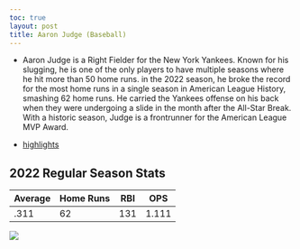```yaml
---
toc: true
layout: post
title: Aaron Judge (Baseball)
---
```


- Aaron Judge is a Right Fielder for the New York Yankees. Known for his slugging, he is one of the only players to have multiple seasons where he hit more than 50 home runs. in the 2022 season, he broke the record for the most home runs in a single season in American League History, smashing 62 home runs. He carried the Yankees offense on his back when they were undergoing a slide in the month after the All-Star Break. With a historic season, Judge is a frontrunner for the American League MVP Award. 

- [highlights](https://youtu.be/jblL-wh4YmY?t=15)

## 2022 Regular Season Stats ##


| Average | Home Runs | RBI | OPS | 
| ------- | --------- | --- | --- |
| .311 | 62 | 131 | 1.111 | 

![](vscode-remote://wsl%2Bubuntu/mnt/c/Users/rohan/vscode/FrontendRepository/images/judge.png)
